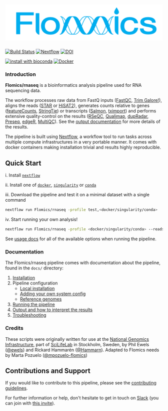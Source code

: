 # ![Flomics/rnaseq](docs/images/flomics_icon.png)

[![Build Status](https://travis-ci.org/Flomics/rnaseq.svg?branch=master)](https://travis-ci.org/Flomics/rnaseq)
[![Nextflow](https://img.shields.io/badge/nextflow-%E2%89%A519.04.0-brightgreen.svg)](https://www.nextflow.io/)
[![DOI](https://zenodo.org/badge/127293091.svg)](https://zenodo.org/badge/latestdoi/127293091)

[![install with bioconda](https://img.shields.io/badge/install%20with-bioconda-brightgreen.svg)](http://bioconda.github.io/)
[![Docker](https://img.shields.io/docker/automated/nfcore/rnaseq.svg)](https://hub.docker.com/r/nfcore/rnaseq/)

### Introduction

**Flomics/rnaseq** is a bioinformatics analysis pipeline used for RNA sequencing data.

The workflow processes raw data from
 FastQ inputs ([FastQC](https://www.bioinformatics.babraham.ac.uk/projects/fastqc/),
 [Trim Galore!](https://www.bioinformatics.babraham.ac.uk/projects/trim_galore/)),
  aligns the reads
   ([STAR](https://github.com/alexdobin/STAR) or
    [HiSAT2](https://ccb.jhu.edu/software/hisat2/index.shtml)),
     generates counts relative to genes
      ([featureCounts](http://bioinf.wehi.edu.au/featureCounts/),
       [StringTie](https://ccb.jhu.edu/software/stringtie/)) or transcripts
        ([Salmon](https://combine-lab.github.io/salmon/),
         [tximport](https://bioconductor.org/packages/release/bioc/html/tximport.html)) and performs extensive quality-control on the results
          ([RSeQC](http://rseqc.sourceforge.net/),
           [Qualimap](http://qualimap.bioinfo.cipf.es/),
            [dupRadar](https://bioconductor.org/packages/release/bioc/html/dupRadar.html),
             [Preseq](http://smithlabresearch.org/software/preseq/),
              [edgeR](https://bioconductor.org/packages/release/bioc/html/edgeR.html),
               [MultiQC](http://multiqc.info/)). See the [output documentation](docs/output.md) for more details of the results.

The pipeline is built using [Nextflow](https://www.nextflow.io), a workflow tool to run tasks across multiple compute infrastructures in a very portable manner. It comes with docker containers making installation trivial and results highly reproducible.

## Quick Start

i. Install [`nextflow`](https://nf-co.re/usage/installation)

ii. Install one of [`docker`](https://docs.docker.com/engine/installation/), [`singularity`](https://www.sylabs.io/guides/3.0/user-guide/) or [`conda`](https://conda.io/miniconda.html)

iii. Download the pipeline and test it on a minimal dataset with a single command

```bash
nextflow run Flomics/rnaseq -profile test,<docker/singularity/conda>
```

iv. Start running your own analysis!

```bash
nextflow run Flomics/rnaseq -profile <docker/singularity/conda> --reads '*_R{1,2}.fastq.gz' --genome GRCh37
```

See [usage docs](docs/usage.md) for all of the available options when running the pipeline.

### Documentation

The Flomics/rnaseq pipeline comes with documentation about the pipeline, found in the `docs/` directory:

1. [Installation](https://nf-co.re/usage/installation)
2. Pipeline configuration
    * [Local installation](https://nf-co.re/usage/local_installation)
    * [Adding your own system config](https://nf-co.re/usage/adding_own_config)
    * [Reference genomes](https://nf-co.re/usage/reference_genomes)
3. [Running the pipeline](docs/usage.md)
4. [Output and how to interpret the results](docs/output.md)
5. [Troubleshooting](https://nf-co.re/usage/troubleshooting)

### Credits

These scripts were originally written for use at the [National Genomics Infrastructure](https://portal.scilifelab.se/genomics/), part of [SciLifeLab](http://www.scilifelab.se/) in Stockholm, Sweden, by Phil Ewels ([@ewels](https://github.com/ewels)) and Rickard Hammarén ([@Hammarn](https://github.com/Hammarn)). Adapted to Flomics needs by Marta Pozuelo ([@mpozuelo-flomics](https://github.com/mpozuelo-flomics))


## Contributions and Support

If you would like to contribute to this pipeline, please see the [contributing guidelines](.github/CONTRIBUTING.md).

For further information or help, don't hesitate to get in touch on [Slack](https://nfcore.slack.com/channels/rnaseq) (you can join with [this invite](https://nf-co.re/join/slack)).
